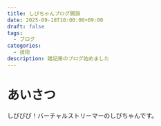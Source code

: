 ```yaml
---
title: しぴちゃんブログ開設
date: 2025-09-18T10:00:00+09:00
draft: false
tags:
  - ブログ
categories:
  - 技術
description: 雑記用のブログ始めました
---
```

# あいさつ
しぴぴぴ！バーチャルストリーマーのしぴちゃんです。
